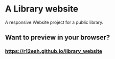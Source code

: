 # A Library website
A responsive Website project for a public library.

## Want to preview in your browser?
### https://r12esh.github.io/library_website
